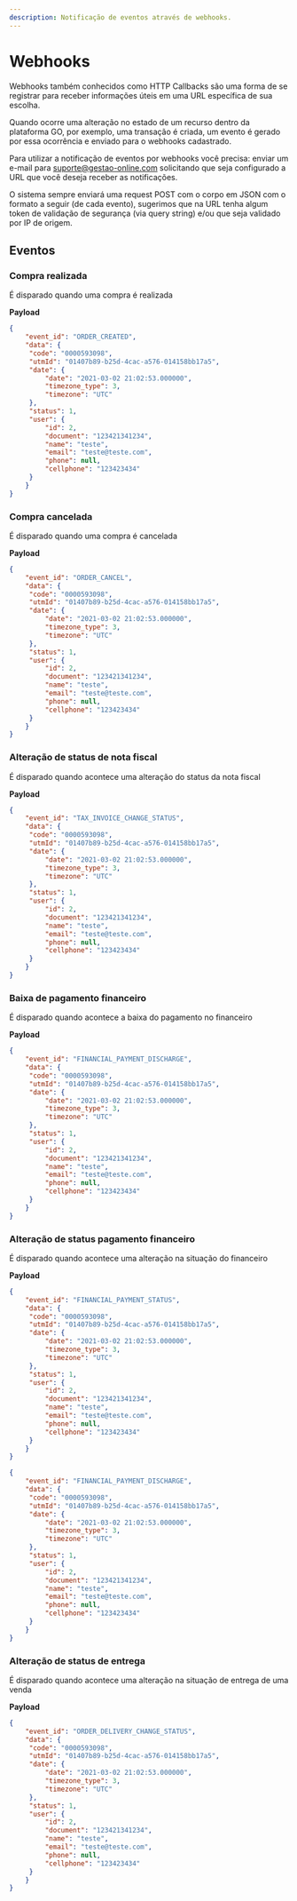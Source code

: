 ```yaml
---
description: Notificação de eventos através de webhooks.
---
```


# Webhooks

Webhooks também conhecidos como HTTP Callbacks são uma forma de se registrar para receber informações úteis em uma URL específica de sua escolha.

Quando ocorre uma alteração no estado de um recurso dentro da plataforma GO, por exemplo, uma transação é criada, um evento é gerado por essa ocorrência e enviado para o webhooks cadastrado.

Para utilizar a notificação de eventos por webhooks você precisa: enviar um e-mail para suporte@gestao-online.com solicitando que seja configurado a URL que você deseja receber as notificações.

O sistema sempre enviará uma request POST com o corpo em JSON com o formato a seguir (de cada evento), sugerimos que na URL tenha algum token de validação de segurança (via query string) e/ou que seja validado por IP de origem.

## Eventos
### Compra realizada
É disparado quando uma compra é realizada

**Payload**

```json
{
    "event_id": "ORDER_CREATED",
    "data": {
   	 "code": "0000593098",
   	 "utmId": "01407b89-b25d-4cac-a576-014158bb17a5",
   	 "date": {
   		 "date": "2021-03-02 21:02:53.000000",
   		 "timezone_type": 3,
   		 "timezone": "UTC"
   	 },
   	 "status": 1,
   	 "user": {
   		 "id": 2,
   		 "document": "123421341234",
   		 "name": "teste",
   		 "email": "teste@teste.com",
   		 "phone": null,
   		 "cellphone": "123423434"
   	 }
    }
}
```

### Compra cancelada
É disparado quando uma compra é cancelada

**Payload**

```json
{
    "event_id": "ORDER_CANCEL",
    "data": {
   	 "code": "0000593098",
   	 "utmId": "01407b89-b25d-4cac-a576-014158bb17a5",
   	 "date": {
   		 "date": "2021-03-02 21:02:53.000000",
   		 "timezone_type": 3,
   		 "timezone": "UTC"
   	 },
   	 "status": 1,
   	 "user": {
   		 "id": 2,
   		 "document": "123421341234",
   		 "name": "teste",
   		 "email": "teste@teste.com",
   		 "phone": null,
   		 "cellphone": "123423434"
   	 }
    }
}
```

### Alteração de status de nota fiscal
É disparado quando acontece uma alteração do status da nota fiscal

**Payload**

```json
{
    "event_id": "TAX_INVOICE_CHANGE_STATUS",
    "data": {
   	 "code": "0000593098",
   	 "utmId": "01407b89-b25d-4cac-a576-014158bb17a5",
   	 "date": {
   		 "date": "2021-03-02 21:02:53.000000",
   		 "timezone_type": 3,
   		 "timezone": "UTC"
   	 },
   	 "status": 1,
   	 "user": {
   		 "id": 2,
   		 "document": "123421341234",
   		 "name": "teste",
   		 "email": "teste@teste.com",
   		 "phone": null,
   		 "cellphone": "123423434"
   	 }
    }
}
```

### Baixa de pagamento financeiro
É disparado quando acontece a baixa do pagamento no financeiro

**Payload**

```json
{
    "event_id": "FINANCIAL_PAYMENT_DISCHARGE",
    "data": {
   	 "code": "0000593098",
   	 "utmId": "01407b89-b25d-4cac-a576-014158bb17a5",
   	 "date": {
   		 "date": "2021-03-02 21:02:53.000000",
   		 "timezone_type": 3,
   		 "timezone": "UTC"
   	 },
   	 "status": 1,
   	 "user": {
   		 "id": 2,
   		 "document": "123421341234",
   		 "name": "teste",
   		 "email": "teste@teste.com",
   		 "phone": null,
   		 "cellphone": "123423434"
   	 }
    }
}
```

### Alteração de status pagamento financeiro
É disparado quando acontece uma alteração na situação do financeiro

**Payload**

```json
{
    "event_id": "FINANCIAL_PAYMENT_STATUS",
    "data": {
   	 "code": "0000593098",
   	 "utmId": "01407b89-b25d-4cac-a576-014158bb17a5",
   	 "date": {
   		 "date": "2021-03-02 21:02:53.000000",
   		 "timezone_type": 3,
   		 "timezone": "UTC"
   	 },
   	 "status": 1,
   	 "user": {
   		 "id": 2,
   		 "document": "123421341234",
   		 "name": "teste",
   		 "email": "teste@teste.com",
   		 "phone": null,
   		 "cellphone": "123423434"
   	 }
    }
}

{
    "event_id": "FINANCIAL_PAYMENT_DISCHARGE",
    "data": {
   	 "code": "0000593098",
   	 "utmId": "01407b89-b25d-4cac-a576-014158bb17a5",
   	 "date": {
   		 "date": "2021-03-02 21:02:53.000000",
   		 "timezone_type": 3,
   		 "timezone": "UTC"
   	 },
   	 "status": 1,
   	 "user": {
   		 "id": 2,
   		 "document": "123421341234",
   		 "name": "teste",
   		 "email": "teste@teste.com",
   		 "phone": null,
   		 "cellphone": "123423434"
   	 }
    }
}

```

### Alteração de status de entrega
É disparado quando acontece uma alteração na situação de entrega de uma venda

**Payload**

```json
{
    "event_id": "ORDER_DELIVERY_CHANGE_STATUS",
    "data": {
   	 "code": "0000593098",
   	 "utmId": "01407b89-b25d-4cac-a576-014158bb17a5",
   	 "date": {
   		 "date": "2021-03-02 21:02:53.000000",
   		 "timezone_type": 3,
   		 "timezone": "UTC"
   	 },
   	 "status": 1,
   	 "user": {
   		 "id": 2,
   		 "document": "123421341234",
   		 "name": "teste",
   		 "email": "teste@teste.com",
   		 "phone": null,
   		 "cellphone": "123423434"
   	 }
    }
}
```